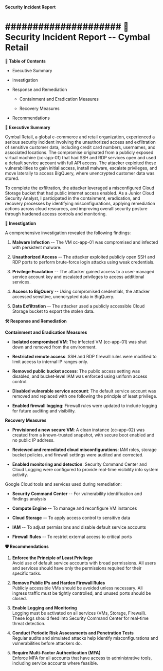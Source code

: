 **Security Incident Report**

# \#####################  🔐 Security Incident Report -- Cymbal Retail

**📑 Table of Contents**

- Executive Summary

- Investigation

- Response and Remediation

  - Containment and Eradication Measures

  - Recovery Measures

- Recommendations

**🧾 Executive Summary**

Cymbal Retail, a global e-commerce and retail organization, experienced
a serious security incident involving the unauthorized access and
exfiltration of sensitive customer data, including credit card numbers,
usernames, and associated locations. The compromise originated from a
publicly exposed virtual machine (cc-app-01) that had SSH and RDP
services open and used a default service account with full API access.
The attacker exploited these vulnerabilities to gain initial access,
install malware, escalate privileges, and move laterally to access
BigQuery, where unencrypted customer data was stored.

To complete the exfiltration, the attacker leveraged a misconfigured
Cloud Storage bucket that had public internet access enabled. As a
Junior Cloud Security Analyst, I participated in the containment,
eradication, and recovery processes by identifying misconfigurations,
applying remediation actions across cloud resources, and improving
overall security posture through hardened access controls and
monitoring.

**🔎 Investigation**

A comprehensive investigation revealed the following findings:

1.  **Malware Infection** -- The VM cc-app-01 was compromised and
    infected with persistent malware.

2.  **Unauthorized Access** -- The attacker exploited publicly open SSH
    and RDP ports to perform brute-force login attacks using weak
    credentials.

3.  **Privilege Escalation** -- The attacker gained access to a
    user-managed service account key and escalated privileges to access
    additional services.

4.  **Access to BigQuery** -- Using compromised credentials, the
    attacker accessed sensitive, unencrypted data in BigQuery.

5.  **Data Exfiltration** -- The attacker used a publicly accessible
    Cloud Storage bucket to export the stolen data.

**🛠️ Response and Remediation**

**Containment and Eradication Measures**

- **Isolated compromised VM**: The infected VM (cc-app-01) was shut down
  and removed from the environment.

- **Restricted remote access**: SSH and RDP firewall rules were modified
  to limit access to internal IP ranges only.

- **Removed public bucket access**: The public access setting was
  disabled, and bucket-level IAM was enforced using uniform access
  control.

- **Disabled vulnerable service account**: The default service account
  was removed and replaced with one following the principle of least
  privilege.

- **Enabled firewall logging**: Firewall rules were updated to include
  logging for future auditing and visibility.

**Recovery Measures**

- **Provisioned a new secure VM**: A clean instance (cc-app-02) was
  created from a known-trusted snapshot, with secure boot enabled and no
  public IP address.

- **Reviewed and remediated cloud misconfigurations**: IAM roles,
  storage bucket policies, and firewall settings were audited and
  corrected.

- **Enabled monitoring and detection**: Security Command Center and
  Cloud Logging were configured to provide real-time visibility into
  system activity.

Google Cloud tools and services used during remediation:

- **Security Command Center** -- For vulnerability identification and
  findings analysis

- **Compute Engine** -- To manage and reconfigure VM instances

- **Cloud Storage** -- To apply access control to sensitive data

- **IAM** -- To adjust permissions and disable default service accounts

- **Firewall Rules** -- To restrict external access to critical ports

**🛡️ Recommendations**

1.  **Enforce the Principle of Least Privilege**\
    Avoid use of default service accounts with broad permissions. All
    users and services should have only the permissions required for
    their specific tasks.

2.  **Remove Public IPs and Harden Firewall Rules**\
    Publicly accessible VMs should be avoided unless necessary. All
    ingress traffic must be tightly controlled, and unused ports should
    be closed.

3.  **Enable Logging and Monitoring**\
    Logging must be activated on all services (VMs, Storage, Firewall).
    These logs should feed into Security Command Center for real-time
    threat detection.

4.  **Conduct Periodic Risk Assessments and Penetration Tests**\
    Regular audits and simulated attacks help identify misconfigurations
    and vulnerabilities before attackers do.

5.  **Require Multi-Factor Authentication (MFA)**\
    Enforce MFA for all accounts that have access to administrative
    tools, including service accounts where feasible.
